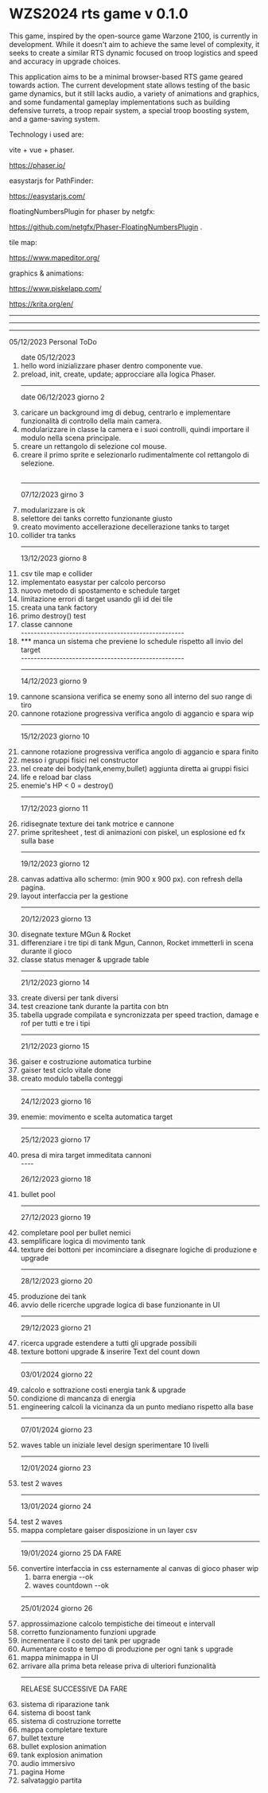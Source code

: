 # WZS2024 rts game v 0.1.0

This game, inspired by the open-source game Warzone 2100, is currently in development. While it doesn't aim to achieve the same level of complexity, it seeks to create a similar RTS dynamic focused on troop logistics and speed and accuracy in upgrade choices.

This application aims to be a minimal browser-based RTS game geared towards action. The current development state allows testing of the basic game dynamics, but it still lacks audio, a variety of animations and graphics, and some fundamental gameplay implementations such as building defensive turrets, a troop repair system, a special troop boosting system, and a game-saving system.

Technology i used are:

vite + vue + phaser.

 https://phaser.io/


easystarjs for PathFinder:

https://easystarjs.com/

floatingNumbersPlugin for phaser by netgfx:

https://github.com/netgfx/Phaser-FloatingNumbersPlugin .

tile map:

https://www.mapeditor.org/

graphics & animations:

https://www.piskelapp.com/

https://krita.org/en/

-----------------------------------------
----------------------
----------------------



05/12/2023 
Personal ToDo
<ol>
  date 05/12/2023
  <li> hello word inizializzare phaser dentro componente vue.</li>
  <li> preload, init, create, update; approcciare alla logica Phaser.</li>

  ----
  date 06/12/2023 giorno 2
  <li> caricare un background img di debug, centrarlo e implementare funzionalità di controllo della main camera.</li>
  <li>modularizzare in classe la camera e i suoi controlli, quindi importare il modulo nella scena principale.</li>
  <li>creare un rettangolo di selezione col mouse.</li>
  <li>creare il primo sprite e selezionarlo rudimentalmente col rettangolo di selezione.</li>
  <br>

----------
07/12/2023 girno 3
  <li>modularizzare is ok</li>
  <li>selettore dei tanks corretto funzionante giusto</li>
  <li>creato movimento accellerazione decellerazione tanks to target </li>
  <li>collider tra tanks </li>

---
13/12/2023 giorno 8
  <li>csv tile map e collider</li>
  <li>implementato easystar per calcolo percorso</li>
  <li>nuovo metodo di spostamento e schedule target</li>
  <li>limitazione errori di target usando gli id dei tile</li>
  <li>creata una tank factory</li>
  <li>primo destroy() test</li>
  <li>classe cannone</li>
  ---------------------------------------------------
  <li> *** manca un sistema che previene lo schedule rispetto all invio del target</li>
  ---------------------------------------------------
  
---
14/12/2023 giorno 9
  <li>cannone scansiona verifica se enemy sono all interno del suo range di tiro</li>
  <li>cannone rotazione progressiva verifica angolo di aggancio e spara wip</li>
  
  
---
15/12/2023 giorno 10
  <li>cannone rotazione progressiva verifica angolo di aggancio e spara finito</li>
  <li>messo i gruppi fisici nel constructor</li>
  <li>nel create dei body(tank,enemy,bullet) aggiunta diretta ai gruppi fisici</li>
  <li>life e reload bar class</li>
  <li>enemie's HP < 0 = destroy()</li>

---
17/12/2023 giorno 11
  <li>ridisegnate texture dei tank motrice e cannone</li>
  <li>prime spritesheet , test di animazioni con piskel, un esplosione ed fx sulla base</li>

----
19/12/2023 giorno 12
  <li>canvas adattiva allo schermo: (min 900 x 900 px). con refresh della pagina. </li>
  <li>layout interfaccia per la gestione </li>

----
20/12/2023 giorno 13
  <li>disegnate texture  MGun & Rocket </li>
  <li>differenziare i tre tipi di tank Mgun, Cannon, Rocket immetterli in scena durante il gioco </li>
  <li>classe status menager & upgrade table</li>

----
21/12/2023 giorno 14
  <li>create diversi per tank diversi</li>
  <li>test creazione tank durante la partita con btn</li>
  <li>tabella upgrade compilata e syncronizzata per speed traction, damage e rof per tutti e tre i tipi</li>

----
21/12/2023 giorno 15
  <li>gaiser e costruzione automatica turbine</li>
  <li>gaiser test ciclo vitale done</li>
  <li>creato modulo tabella conteggi</li>

----
24/12/2023 giorno 16
<li>enemie:  movimento e scelta automatica target </li>

----
25/12/2023 giorno 17
<li>presa di mira target immeditata cannoni </li>
----

26/12/2023 giorno 18
<li>bullet pool</li>

----
27/12/2023 giorno 19
<li>completare pool per bullet nemici</li>
<li>semplificare logica di movimento tank</li>
<li>texture dei bottoni per incominciare a disegnare logiche di produzione e upgrade</li>

----
28/12/2023 giorno 20
<li>produzione dei tank</li>
<li>avvio delle ricerche upgrade logica di base funzionante in UI</li>

----
  29/12/2023 giorno 21
<li>ricerca upgrade estendere a tutti gli upgrade possibili</li>
<li>texture bottoni upgrade & inserire Text del count down </li>

----
  03/01/2024 giorno 22
<li>calcolo e sottrazione costi energia tank & upgrade</li>
<li>condizione di mancanza di energia</li>
<li>engineering calcoli la vicinanza da un punto mediano rispetto alla base</li>

----
  07/01/2024 giorno 23
<li>waves table un iniziale level design sperimentare 10 livelli </li>


----
  12/01/2024 giorno 23
<li>test 2 waves</li>


----
  13/01/2024 giorno 24
<li>test 2 waves</li>
<li>mappa completare gaiser disposizione in un layer csv</li>

----
19/01/2024 giorno 25
DA FARE
<li>
convertire interfaccia in css esternamente al canvas di gioco phaser wip
<ol>
    <li>barra energia --ok</li>
    <li>waves countdown --ok</li>
</ol>
</li>

---
25/01/2024 giorno 26

  <li>approssimazione calcolo tempistiche dei timeout e intervall</li>
  <li>corretto funzionamento funzioni upgrade</li>
  <li>incrementare il costo dei tank per upgrade</li>
  <li>Aumentare costo e tempo di produzione per ogni tank s upgrade</li>
  <li>mappa minimappa in UI</li>
  <li>arrivare alla prima beta release priva di ulteriori funzionalità</li>

----
RELAESE SUCCESSIVE
DA FARE
<li>sistema di riparazione tank</li>
<li>sistema di boost tank</li>
<li>sistema di costruzione torrette</li>
<li>mappa completare texture </li>
<li>bullet texture</li>
<li>bullet explosion animation</li>
<li>tank explosion animation</li>
<li>audio immersivo</li>
<li>pagina Home</li>
<li>salvataggio partita</li>



